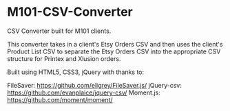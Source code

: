 # M101-CSV-Converter
CSV Converter built for M101 clients.

This converter takes in a client's Etsy Orders CSV and then uses the client's Product List CSV to separate the Etsy Orders CSV into the appropriate CSV structure for Printex and Xlusion orders.

Built using HTML5, CSS3, jQuery with thanks to:

FileSaver: https://github.com/eligrey/FileSaver.js/
jQuery-csv: https://github.com/evanplaice/jquery-csv/
Moment.js: https://github.com/moment/moment/

